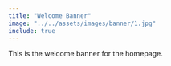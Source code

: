 ```yaml
---
title: "Welcome Banner"
image: "../../assets/images/banner/1.jpg"
include: true
---
```


This is the welcome banner for the homepage.
